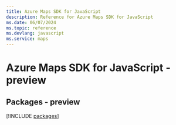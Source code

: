 ```yaml
---
title: Azure Maps SDK for JavaScript
description: Reference for Azure Maps SDK for JavaScript
ms.date: 06/07/2024
ms.topic: reference
ms.devlang: javascript
ms.service: maps
---
```

# Azure Maps SDK for JavaScript - preview
## Packages - preview
[!INCLUDE [packages](maps-index.md)]
